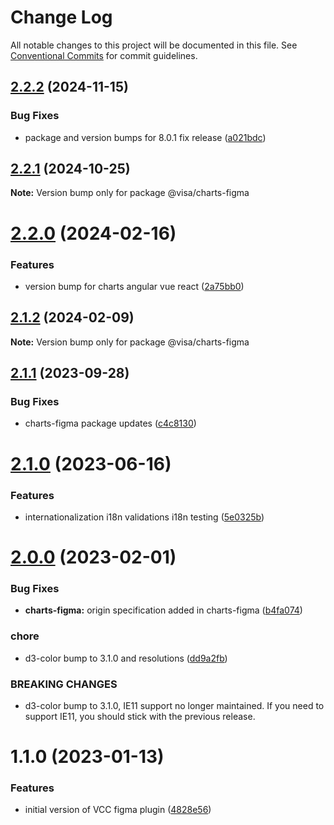 # Change Log

All notable changes to this project will be documented in this file.
See [Conventional Commits](https://conventionalcommits.org) for commit guidelines.

## [2.2.2](https://github.com/visa/visa-chart-components/compare/@visa/charts-figma@2.2.1...@visa/charts-figma@2.2.2) (2024-11-15)

### Bug Fixes

- package and version bumps for 8.0.1 fix release ([a021bdc](https://github.com/visa/visa-chart-components/commit/a021bdc3906bff451395cc60aca1d5cafa14d131))

## [2.2.1](https://github.com/visa/visa-chart-components/compare/@visa/charts-figma@2.2.0...@visa/charts-figma@2.2.1) (2024-10-25)

**Note:** Version bump only for package @visa/charts-figma

# [2.2.0](https://github.com/visa/visa-chart-components/compare/@visa/charts-figma@2.1.1...@visa/charts-figma@2.2.0) (2024-02-16)

### Features

- version bump for charts angular vue react ([2a75bb0](https://github.com/visa/visa-chart-components/commit/2a75bb0e33f3f42484e5bb50d3a5abe9d2592807))

## [2.1.2](https://github.com/visa/visa-chart-components/compare/@visa/charts-figma@2.1.1...@visa/charts-figma@2.1.2) (2024-02-09)

**Note:** Version bump only for package @visa/charts-figma

## [2.1.1](https://github.com/visa/visa-chart-components/compare/@visa/charts-figma@2.1.0...@visa/charts-figma@2.1.1) (2023-09-28)

### Bug Fixes

- charts-figma package updates ([c4c8130](https://github.com/visa/visa-chart-components/commit/c4c8130ed17c85709c84abd6be61d3145561107a))

# [2.1.0](https://github.com/visa/visa-chart-components/compare/@visa/charts-figma@2.0.0...@visa/charts-figma@2.1.0) (2023-06-16)

### Features

- internationalization i18n validations i18n testing ([5e0325b](https://github.com/visa/visa-chart-components/commit/5e0325b1c6727406d6964459afbd9ac0238e1cc6))

# [2.0.0](https://github.com/visa/visa-chart-components/compare/@visa/charts-figma@1.1.0...@visa/charts-figma@2.0.0) (2023-02-01)

### Bug Fixes

- **charts-figma:** origin specification added in charts-figma ([b4fa074](https://github.com/visa/visa-chart-components/commit/b4fa074561f098906a28cc7a486a9f23ae2692a0))

### chore

- d3-color bump to 3.1.0 and resolutions ([dd9a2fb](https://github.com/visa/visa-chart-components/commit/dd9a2fb369c44bab6607acb5229ceb656dce5561))

### BREAKING CHANGES

- d3-color bump to 3.1.0, IE11 support no longer maintained. If you need to support IE11, you should stick with the previous release.

# 1.1.0 (2023-01-13)

### Features

- initial version of VCC figma plugin ([4828e56](https://github.com/visa/visa-chart-components/commit/4828e5672e29a4548577cb536f978a937565d7a4))

